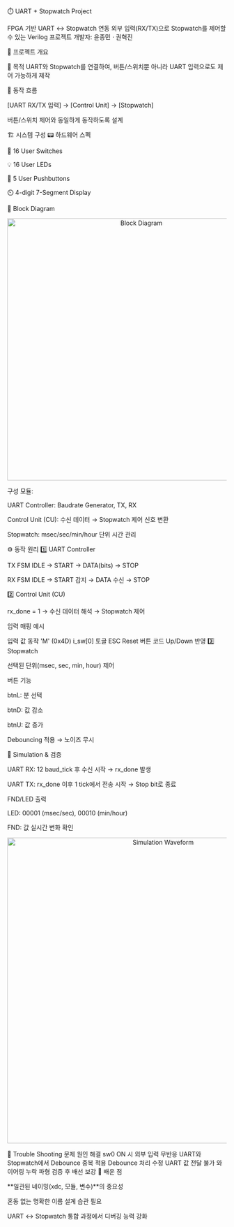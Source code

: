 ⏱️ UART + Stopwatch Project

FPGA 기반 UART ↔ Stopwatch 연동
외부 입력(RX/TX)으로 Stopwatch를 제어할 수 있는 Verilog 프로젝트
개발자: 윤종민 · 권혁진

📌 프로젝트 개요

🔹 목적
UART와 Stopwatch를 연결하여, 버튼/스위치뿐 아니라 UART 입력으로도 제어 가능하게 제작

🔹 동작 흐름

[UART RX/TX 입력] → [Control Unit] → [Stopwatch]  


버튼/스위치 제어와 동일하게 동작하도록 설계

🏗️ 시스템 구성
📟 하드웨어 스펙

🔘 16 User Switches

💡 16 User LEDs

🔳 5 User Pushbuttons

⏲️ 4-digit 7-Segment Display

📐 Block Diagram
<p align="center"> <img src="doc/block_diagram.png" width="600" alt="Block Diagram"/> </p>

구성 모듈:

UART Controller: Baudrate Generator, TX, RX

Control Unit (CU): 수신 데이터 → Stopwatch 제어 신호 변환

Stopwatch: msec/sec/min/hour 단위 시간 관리

⚙️ 동작 원리
1️⃣ UART Controller

TX FSM
IDLE → START → DATA(bits) → STOP

RX FSM
IDLE → START 감지 → DATA 수신 → STOP

2️⃣ Control Unit (CU)

rx_done = 1 → 수신 데이터 해석 → Stopwatch 제어

입력 매핑 예시

입력 값	동작
'M' (0x4D)	i_sw[0] 토글
ESC	Reset
버튼 코드	Up/Down 반영
3️⃣ Stopwatch

선택된 단위(msec, sec, min, hour) 제어

버튼 기능

btnL: 분 선택

btnD: 값 감소

btnU: 값 증가

Debouncing 적용 → 노이즈 무시

🔎 Simulation & 검증

UART RX: 12 baud_tick 후 수신 시작 → rx_done 발생

UART TX: rx_done 이후 1 tick에서 전송 시작 → Stop bit로 종료

FND/LED 출력

LED: 00001 (msec/sec), 00010 (min/hour)

FND: 값 실시간 변화 확인

<p align="center"> <img src="doc/sim_waveform.png" width="700" alt="Simulation Waveform"/> </p>
🐞 Trouble Shooting
문제	원인	해결
sw0 ON 시 외부 입력 무반응	UART와 Stopwatch에서 Debounce 중복 적용	Debounce 처리 수정
UART 값 전달 불가	와이어링 누락	파형 검증 후 배선 보강
📝 배운 점

**일관된 네이밍(xdc, 모듈, 변수)**의 중요성

혼동 없는 명확한 이름 설계 습관 필요

UART ↔ Stopwatch 통합 과정에서 디버깅 능력 강화
